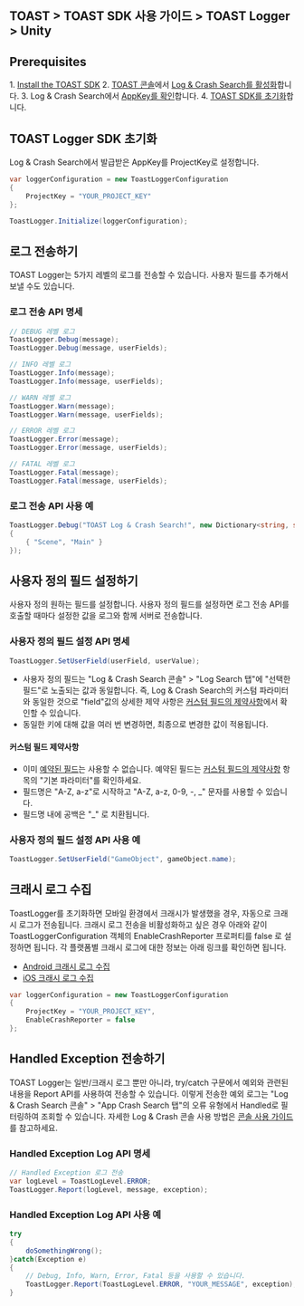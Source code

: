 ## TOAST > TOAST SDK 사용 가이드 > TOAST Logger > Unity

## Prerequisites

1\. [Install the TOAST SDK](./getting-started-unity)
2\. [TOAST 콘솔](https://console.cloud.toast.com)에서 [Log & Crash Search를 활성화](https://docs.toast.com/ko/Analytics/Log%20&%20Crash%20Search/ko/console-guide/)합니다.
3\. Log & Crash Search에서 [AppKey를 확인](https://docs.toast.com/ko/Analytics/Log%20&%20Crash%20Search/ko/console-guide/#appkey)합니다.
4\. [TOAST SDK를 초기화](./getting-started-unity#toast-sdk_1)합니다.

## TOAST Logger SDK 초기화

Log & Crash Search에서 발급받은 AppKey를 ProjectKey로 설정합니다.

```csharp
var loggerConfiguration = new ToastLoggerConfiguration
{
    ProjectKey = "YOUR_PROJECT_KEY"
};

ToastLogger.Initialize(loggerConfiguration);
```

## 로그 전송하기

TOAST Logger는 5가지 레벨의 로그를 전송할 수 있습니다. 
사용자 필드를 추가해서 보낼 수도 있습니다.

### 로그 전송 API 명세

```csharp
// DEBUG 레벨 로그
ToastLogger.Debug(message);
ToastLogger.Debug(message, userFields);

// INFO 레벨 로그
ToastLogger.Info(message);
ToastLogger.Info(message, userFields);

// WARN 레벨 로그
ToastLogger.Warn(message);
ToastLogger.Warn(message, userFields);

// ERROR 레벨 로그
ToastLogger.Error(message);
ToastLogger.Error(message, userFields);

// FATAL 레벨 로그
ToastLogger.Fatal(message);
ToastLogger.Fatal(message, userFields);
```

### 로그 전송 API 사용 예

```csharp
ToastLogger.Debug("TOAST Log & Crash Search!", new Dictionary<string, string>
{
    { "Scene", "Main" }
});
```

## 사용자 정의 필드 설정하기

사용자 정의 원하는 필드를 설정합니다. 
사용자 정의 필드를 설정하면 로그 전송 API를 호출할 때마다 설정한 값을 로그와 함께 서버로 전송합니다.

### 사용자 정의 필드 설정 API 명세
```csharp
ToastLogger.SetUserField(userField, userValue);
```

*  사용자 정의 필드는 "Log & Crash Search 콘솔" > "Log Search 탭"에 "선택한 필드"로 노출되는 값과 동일합니다. 
즉, Log & Crash Search의 커스텀 파라미터와 동일한 것으로 "field"값의 상세한 제약 사항은 [커스텀 필드의 제약사항](http://docs.toast.com/ko/Analytics/Log%20&%20Crash%20Search/ko/api-guide/)에서 확인할 수 있습니다.
* 동일한 키에 대해 값을 여러 번 변경하면, 최종으로 변경한 값이 적용됩니다.

#### 커스텀 필드 제약사항
* 이미 [예약된 필드](./log-collector-reserved-fields)는 사용할 수 없습니다. 예약된 필드는 [커스텀 필드의 제약사항](http://docs.toast.com/ko/Analytics/Log%20&%20Crash%20Search/ko/api-guide/) 항목의 "기본 파라미터"를 확인하세요.
* 필드명은 "A-Z, a-z"로 시작하고 "A-Z, a-z, 0-9, -, _" 문자를 사용할 수 있습니다.
* 필드명 내에 공백은 "\_" 로 치환됩니다.

### 사용자 정의 필드 설정 API 사용 예
```csharp
ToastLogger.SetUserField("GameObject", gameObject.name);
```

## 크래시 로그 수집

ToastLogger를 초기화하면 모바일 환경에서 크래시가 발생했을 경우, 자동으로 크래시 로그가 전송됩니다.
크래시 로그 전송을 비활성화하고 싶은 경우 아래와 같이 ToastLoggerConfiguration 객체의 EnableCrashReporter 프로퍼티를 false 로 설정하면 됩니다.
각 플랫폼별 크래시 로그에 대한 정보는 아래 링크를 확인하면 됩니다.

- [Android 크래시 로그 수집](./log-collector-android/#_5)
- [iOS 크래시 로그 수집](./log-collector-ios/#_5)

```csharp
var loggerConfiguration = new ToastLoggerConfiguration
{
    ProjectKey = "YOUR_PROJECT_KEY",
    EnableCrashReporter = false
};
```

## Handled Exception 전송하기

TOAST Logger는 일반/크래시 로그 뿐만 아니라, try/catch 구문에서 예외와 관련된 내용을 Report API를 사용하여 전송할 수 있습니다.
이렇게 전송한 예외 로그는 "Log & Crash Search 콘솔" > "App Crash Search 탭"의 오류 유형에서 Handled로 필터링하여 조회할 수 있습니다. 
자세한 Log & Crash 콘솔 사용 방법은 [콘솔 사용 가이드](http://docs.toast.com/ko/Analytics/Log%20&%20Crash%20Search/ko/console-guide/)를 참고하세요.

### Handled Exception Log API 명세

```csharp
// Handled Exception 로그 전송
var logLevel = ToastLogLevel.ERROR;
ToastLogger.Report(logLevel, message, exception);
```

### Handled Exception Log API 사용 예

```csharp
try
{
    doSomethingWrong();
}catch(Exception e)
{
    // Debug, Info, Warn, Error, Fatal 등을 사용할 수 있습니다.
    ToastLogger.Report(ToastLogLevel.ERROR, "YOUR_MESSAGE", exception);
}
```